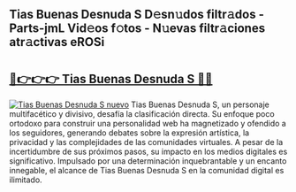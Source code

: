 ## Tias Buenas Desnuda S D𝚎sn𝚞dos filtr𝚊dos - Parts-jmL Vid𝚎os f𝚘tos - N𝚞evas filtr𝚊ciones atr𝚊ctivas eROSi

# <h2><a href="http://mb7oo3.tromn.icu/?c=Tias+Buenas+Desnuda+S">🔗👉👉👉 Tias Buenas Desnuda S 🔗🔗</a></h2>

[![Tias Buenas Desnuda S nuevo](https://i.imgur.com/pEAQMta.gif)](http://mb7oo3.tromn.icu/?c=Tias+Buenas+Desnuda+S)
Tias Buenas Desnuda S, un personaje multifacético y divisivo, desafía la clasificación directa. Su enfoque poco ortodoxo para construir una personalidad web ha magnetizado y ofendido a los seguidores, generando debates sobre la expresión artística, la privacidad y las complejidades de las comunidades virtuales. A pesar de la incertidumbre de sus próximos pasos, su impacto en los medios digitales es significativo. Impulsado por una determinación inquebrantable y un encanto innegable, el alcance de Tias Buenas Desnuda S en la comunidad digital es ilimitado.
